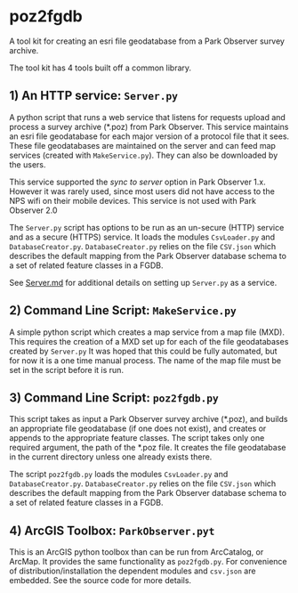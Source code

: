 # poz2fgdb
 A tool kit for creating an esri file geodatabase from a Park Observer survey archive.

The tool kit has 4 tools built off a common library.

## 1) An HTTP service: `Server.py`

A python script that runs a web service that listens for requests
upload and process a survey archive (*.poz) from Park Observer.
This service maintains an esri file geodatabase for each major
version of a protocol file that it sees.  These file geodatabases
are maintained on the server and can feed map services (created
with `MakeService.py`).  They can also be downloaded by the users.

This service supported the _sync to server_ option in Park Observer
1.x.  However it was rarely used, since most users did not have
access to the NPS wifi on their mobile devices.  This service is not
used with Park Observer 2.0

The `Server.py` script has options to be run as an un-secure (HTTP)
service and as a secure (HTTPS) service.  It loads the modules
`CsvLoader.py` and `DatabaseCreator.py`. `DatabaseCreator.py` relies on
the file `CSV.json` which describes the default mapping from the Park
Observer database schema to a set of related feature classes in a FGDB.

See [Server.md](https://github.com/AKROGIS/poz2fgdb/blob/master/Server.md)
for additional details on setting up `Server.py` as
a service.

## 2) Command Line Script: `MakeService.py`

A simple python script which creates a map service
from a map file (MXD).  This requires the creation of a MXD
set up for each of the file geodatabases created by `Server.py`
It was hoped that this could be fully automated, but for
now it is a one time manual process.  The name of the map file
must be set in the script before it is run.

## 3) Command Line Script: `poz2fgdb.py`

This script takes as input a Park Observer survey archive (*.poz),
and builds an appropriate file geodatabase (if one does not exist),
and creates or appends to the appropriate feature classes. The
script takes only one required argument, the path of the *.poz file.
It creates the file geodatabase in the current directory unless one
already exists there.

The script `poz2fgdb.py` loads the modules `CsvLoader.py` and 
`DatabaseCreator.py`. `DatabaseCreator.py` relies on the file
`CSV.json` which describes the default mapping from the Park Observer
database schema to a set of related feature classes in a FGDB.

## 4) ArcGIS Toolbox: `ParkObserver.pyt`

This is an ArcGIS python toolbox than can be run from ArcCatalog,
or ArcMap. It provides the same functionality as `poz2fgdb.py`.
For convenience of distribution/installation the dependent modules
and `csv.json` are embedded.  See the source code for more details. 
